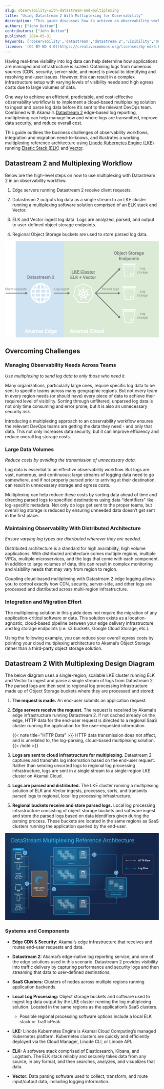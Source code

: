 ```yaml
---
slug: observability-with-datastream-and-multiplexing
title: "Using Datastream 2 With Multiplexing for Observability"
description: "This guide discusses how to achieve an observability workflow using Datastream 2 with multiplexing for log management."
authors: ["John Dutton"]
contributors: ["John Dutton"]
published: 2024-05-01
keywords: ['observability','datastream','datastream 2','visibility','multiplex','multiplexing','logs','log parsing','object storage','s3']
license: '[CC BY-ND 4.0](https://creativecommons.org/licenses/by-nd/4.0)'
---
```


Having real-time visibility into log data can help determine how applications are managed and infrastructure is scaled. Obtaining logs from numerous sources (CDN, security, server-side, and more) is pivotal to identifying and resolving end-user issues. However, this can result in a complex infrastructure setup with varying levels of visibility needs and high egress costs due to large volumes of data.

One way to achieve an efficient, predictable, and cost-effective observability workflow is to implement a cloud-based multiplexing solution to ingest and parse log data before it’s sent to the relevant DevOps team. Combined with Akamai’s [Datastream 2](https://techdocs.akamai.com/datastream2/docs/welcome-datastream2) edge-based log reporting, multiplexing can help manage how and where logs are transmitted, improve data security, and reduce overall cost.

This guide outlines the business challenges of observability workflows, integration and migration need-to-knows, and illustrates a working multiplexing reference architecture using [Linode Kubernetes Engine (LKE)](/docs/products/compute/kubernetes/) running [Elastic Stack (ELK)](https://www.elastic.co/elastic-stack/) and [Vector](https://vector.dev/).

## Datastream 2 and Multiplexing Workflow

Below are the high-level steps on how to use multiplexing with Datastream 2 in an observability workflow.

1.  Edge servers running Datastream 2 receive client requests.

1.  Datastream 2 outputs log data as a single stream to an LKE cluster running a multiplexing software solution comprised of an ELK stack and Vector.

1.  ELK and Vector ingest log data. Logs are analyzed, parsed, and output to user-defined object storage endpoints.

1.  Regional Object Storage buckets are used to store parsed log data.

![Datastream 2 and Multiplexing Workflow](Datastream-2-Multiplexing-Workflow.svg)

## Overcoming Challenges

### Managing Observability Needs Across Teams

*Use multiplexing to send log data to only those who need it.*

Many organizations, particularly large ones, require specific log data to be sent to specific teams across many geographic regions. But not every team in every region needs (or should have) every piece of data to achieve their required level of visibility. Sorting through unfiltered, unparsed log data is not only time consuming and error prone, but it is also an unnecessary security risk.

Introducing a multiplexing approach to an observability workflow ensures the relevant DevOps teams are getting the data they need - and only that data. This not only increases data security, but it can improve efficiency and reduce overall log storage costs.

### Large Data Volumes

*Reduce costs by avoiding the transmission of unnecessary data.*

Log data is essential to an effective observability workflow. But logs are vast, numerous, and continuous; large streams of logging data need to go somewhere, and if not properly parsed prior to arriving at their destination, can result in unnecessary storage and egress costs.

Multiplexing can help reduce these costs by sorting data ahead of time and directing parsed logs to specified destinations using data “identifiers” like log-specific metadata. Not only do logs get sent to the proper teams, but overall log storage is reduced by ensuring unneeded data doesn’t get sent in the first place.

### Maintaining Observability With Distributed Architecture

*Ensure varying log types are distributed wherever they are needed.*

Distributed architecture is a standard for high availability, high volume applications. With distributed architecture comes multiple regions, multiple VPCs, multiple microservices, and the logs that come with each component. In addition to large volumes of data, this can result in complex monitoring and visibility needs that may vary from region to region.

Coupling cloud-based multiplexing with Datastream 2 edge logging allows you to control exactly how CDN, security, server-side, and other logs are processed and distributed across multi-region infrastructure.


### Integration and Migration Effort

The multiplexing solution in this guide does not require the migration of any application-critical software or data. This solution exists as a location-agnostic, cloud-based pipeline between your edge delivery infrastructure and log storage endpoints (i.e. s3 buckets, Google Cloud Storage, etc.).

Using the following example, you can reduce your overall egress costs by pointing your cloud multiplexing architecture to Akamai’s Object Storage rather than a third-party object storage solution.

## Datastream 2 With Multiplexing Design Diagram

The below diagram uses a single-region, scalable LKE cluster running ELK and Vector to ingest and parse a single stream of logs from Datastream 2. The parsed logs are then sent to regional log processing infrastructure made up of Object Storage buckets where they are processed and stored:

1.  **The request is made.** An end-user submits an application request.

1.  **Edge servers receive the request.** The request is received by Akamai’s edge infrastructure running Datastream 2. If not cached already on the edge, HTTP data for the end-user request is directed to a regional SaaS cluster running the application for the user-requested information.

    {{< note title="HTTP Data" >}}
    HTTP data transmission does not affect, and is unrelated to, the log-parsing, cloud-based multiplexing solution.
    {{< /note >}}

1.  **Logs are sent to cloud infrastructure for multiplexing.** Datastream 2 captures and transmits log information based on the end-user request. Rather than sending unsorted logs to regional log processing infrastructure, logs are sent in a single stream to a single-region LKE cluster on Akamai Cloud.

1.  **Logs are parsed and distributed.** The LKE cluster running a multiplexing solution of ELK and Vector ingests, processes, sorts, and transmits parsed logs to regional, local log processing infrastructure.

1.  **Regional buckets receive and store parsed logs.** Local log processing infrastructure consisting of object storage buckets and software ingest and store the parsed logs based on data identifiers given during the parsing process. These buckets are located in the same regions as SaaS clusters running the application queried by the end-user.

![Datastream 2 With Multiplexing Design Diagram](Datastream-Multiplexing-Diagram.svg)

### Systems and Components

-   **Edge CDN & Security:** Akamai’s edge infrastructure that receives and routes end-user requests and data.

-   **Datastream 2:** Akamai’s edge-native log reporting service, and one of the edge solutions used in this scenario. Datastream 2 provides visibility into traffic delivery by capturing performance and security logs and then streaming that data to user-defined destinations.

-   **SaaS Clusters:** Clusters of nodes across multiple regions running application backends.

-   **Local Log Processing:** Object storage buckets and software used to ingest log data output by the LKE cluster running the log multiplexing solution. Located in the same regions as the application’s SaaS clusters.
    - Possible regional processing software options include a local ELK stack or TrafficPeak.

-   **LKE:** Linode Kubernetes Engine is Akamai Cloud Computing’s managed Kubernetes platform. Kubernetes clusters are quickly and efficiently deployed via the Cloud Manager, Linode CLI, or Linode API.

-   **ELK:** A software stack comprised of Elasticsearch, Kibana, and Logstash. The ELK stack reliably and securely takes data from any source, in any format, and then searches, analyzes, and visualizes that data.

-   **Vector:** Data parsing software used to collect, transform, and route input/output data, including logging information.